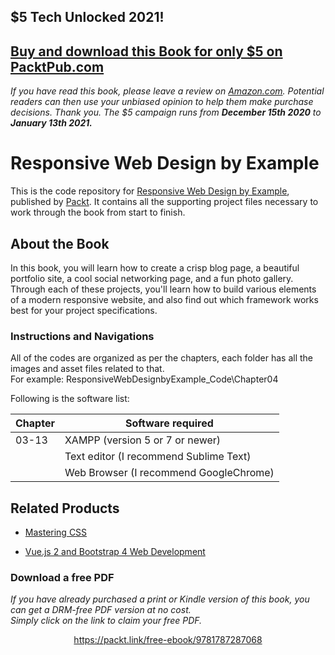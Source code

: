 ## $5 Tech Unlocked 2021!
[Buy and download this Book for only $5 on PacktPub.com](https://www.packtpub.com/product/responsive-web-design-by-example/9781787287068)
-----
*If you have read this book, please leave a review on [Amazon.com](https://www.amazon.com/gp/product/1787287068).     Potential readers can then use your unbiased opinion to help them make purchase decisions. Thank you. The $5 campaign         runs from __December 15th 2020__ to __January 13th 2021.__*

# Responsive Web Design by Example
This is the code repository for [Responsive Web Design by Example](https://www.packtpub.com/web-development/responsive-web-design-example?utm_source=github&utm_medium=repository&utm_campaign=9781787287068), published by [Packt](https://www.packtpub.com/). It contains all the supporting project files necessary to work through the book from start to finish.
## About the Book
In this book, you will learn how to create a crisp blog page, a beautiful portfolio site, a cool social networking page, and a fun photo gallery. Through each of these projects, you'll learn how to build various elements of a modern responsive website, and also find out which framework works best for your project specifications.
### Instructions and Navigations
All of the codes are organized as per the chapters, each folder has all the images and asset files related to that.                   
For example: ResponsiveWebDesignbyExample_Code\Chapter04

Following is the software list:

| Chapter       | Software required
| ------------- | -------------
| 03-13         | XAMPP (version 5 or 7 or newer)
|               | Text editor (I recommend Sublime Text)
|               | Web Browser (I recommend GoogleChrome)

              


## Related Products
 
  
* [Mastering CSS](https://www.packtpub.com/web-development/mastering-css?utm_source=github&utm_medium=repository&utm_campaign=9781787281585)
  
  
* [Vue.js 2 and Bootstrap 4 Web Development](https://www.packtpub.com/web-development/vuejs-2-and-bootstrap-4-web-development?utm_source=github&utm_medium=repository&utm_campaign=9781788290920)
### Download a free PDF

 <i>If you have already purchased a print or Kindle version of this book, you can get a DRM-free PDF version at no cost.<br>Simply click on the link to claim your free PDF.</i>
<p align="center"> <a href="https://packt.link/free-ebook/9781787287068">https://packt.link/free-ebook/9781787287068 </a> </p>